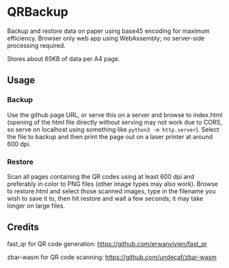 ﻿# QRBackup

Backup and restore data on paper using base45 encoding for maximum efficiency. Browser only web app using WebAssembly; no server-side processing required.

Stores about 65KB of data per A4 page.

## Usage

### Backup

Use the github page URL, or serve this on a server and browse to index.html (opening of the html file directly without serving may not work due to CORS, so serve on localhost using something like `python3 -m http.server`). Select the file to backup and then print the page out on a laser printer at around 600 dpi.

### Restore

Scan all pages containing the QR codes using at least 600 dpi and preferably in color to PNG files (other image types may also work). Browse to restore.html and select those scanned images, type in the filename you wish to save it to, then hit restore and wait a few seconds; it may take longer on large files.

## Credits

fast_qr for QR code generation: https://github.com/erwanvivien/fast_qr

zbar-wasm for QR code scanning: https://github.com/undecaf/zbar-wasm
